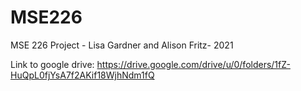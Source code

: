 # MSE226
MSE 226 Project - Lisa Gardner and Alison Fritz- 2021

Link to google drive: https://drive.google.com/drive/u/0/folders/1fZ-HuQpL0fjYsA7f2AKif18WjhNdm1fQ


